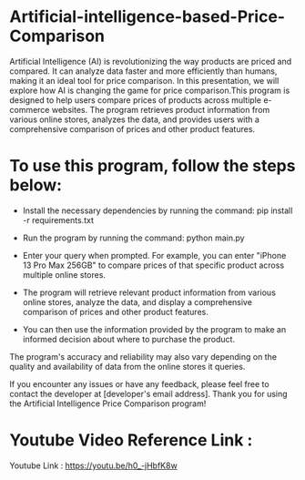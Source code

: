 # Artificial-intelligence-based-Price-Comparison

Artificial Intelligence (AI) is revolutionizing the way products are priced and compared. It can analyze data faster and more efficiently than humans, making it an ideal tool for price comparison. In this presentation, we will explore how AI is changing the game for price comparison.This program is designed to help users compare prices of products across multiple e-commerce websites. The program retrieves product information from various online stores, analyzes the data, and provides users with a comprehensive comparison of prices and other product features.

# To use this program, follow the steps below:

- Install the necessary dependencies by running the command: pip install -r requirements.txt

- Run the program by running the command: python main.py

- Enter your query when prompted. For example, you can enter "iPhone 13 Pro Max 256GB" to compare prices of that specific product across multiple online stores.

- The program will retrieve relevant product information from various online stores, analyze the data, and display a comprehensive comparison of prices and other product features.

- You can then use the information provided by the program to make an informed decision about where to purchase the product.

The program's accuracy and reliability may also vary depending on the quality and availability of data from the online stores it queries.

If you encounter any issues or have any feedback, please feel free to contact the developer at [developer's email address]. Thank you for using the Artificial Intelligence Price Comparison program!



# Youtube Video Reference Link : 

Youtube Link : https://youtu.be/h0_-jHbfK8w


